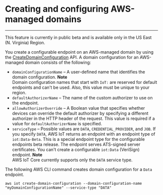 # Creating and configuring AWS\-managed domains<a name="iot-custom-endpoints-configurable-aws"></a>

****  
This feature is currently in public beta and is available only in the US East \(N\. Virginia\) Region\.

You create a configurable endpoint on an AWS\-managed domain by using the [CreateDomainConfiguration](https://docs.aws.amazon.com/iot/latest/apireference/API_CreateDomainConfiguration.html) API\. A domain configuration for an AWS\-managed domain consists of the following:
+ `domainConfigurationName` – A user\-defined name that identifies the domain configuration\.
**Note**  
Domain configuration names that start with `IoT:` are reserved for default endpoints and can't be used\. Also, this value must be unique to your region\.
+ `defaultAuthorizerName` – The name of the custom authorizer to use on the endpoint\.
+ `allowAuthorizerOverride` – A Boolean value that specifies whether devices can override the default authorizer by specifying a different authorizer in the HTTP header of the request\. This value is required if a value for `defaultAuthorizerName` is specified\.
+ `serviceType` – Possible values are `DATA`, `CREDENTIAL_PROVIDER`, and `JOB`\. If you specify `DATA`, AWS IoT returns an endpoint with an endpoint type of `iot:Data-Beta`\. This is a special endpoint type for the configurable endpoints beta release\. The endpoint serves ATS\-signed server certificates\. You can't create a configurable `iot:Data` \(VeriSign\) endpoint\.
**Note**  
AWS IoT Core currently supports only the `DATA` service type\.

The following AWS CLI command creates domain configuration for a `Data` endpoint\.

```
aws iot create-domain-configuration --domain-configuration-name "myDomainConfigurationName" --service-type "DATA"
```
